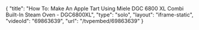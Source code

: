 {
    "title": "How To: Make An Apple Tart Using Miele DGC 6800 XL Combi Built-In Steam Oven - DGC6800XL",
    "type": "solo",
    "layout": "iframe-static",
    "videoId": "69863639",
    "url": "\/tvpembed\/69863639"
}